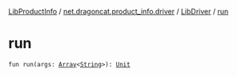 [LibProductInfo](../../index.md) / [net.dragoncat.product_info.driver](../index.md) / [LibDriver](index.md) / [run](./run.md)

# run

`fun run(args: `[`Array`](https://kotlinlang.org/api/latest/jvm/stdlib/kotlin/-array/index.html)`<`[`String`](https://kotlinlang.org/api/latest/jvm/stdlib/kotlin/-string/index.html)`>): `[`Unit`](https://kotlinlang.org/api/latest/jvm/stdlib/kotlin/-unit/index.html)